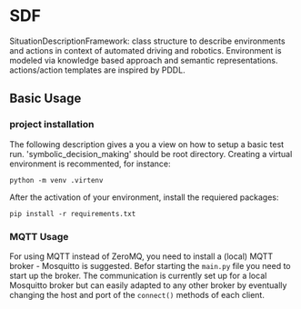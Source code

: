 # SDF

SituationDescriptionFramework: class structure to describe environments and actions in context of automated driving and robotics. Environment is modeled via knowledge based approach and semantic representations. actions/action templates are inspired by PDDL.

## Basic Usage

### project installation

The following description gives a you a view on how to setup a basic test run. 'symbolic_decision_making' should be root directory.
Creating a virtual environment is recommented, for instance:

```
python -m venv .virtenv
```

After the activation of your environment, install the requiered packages:

```
pip install -r requirements.txt
```

### MQTT Usage

For using MQTT instead of ZeroMQ, you need to install a (local) MQTT broker - Mosquitto is suggested. Befor starting the `main.py` file you need to start up the broker. The communication is currently set up for a local Mosquitto broker but can easily adapted to any other broker by eventually changing the host and port of the `connect()` methods of each client.
